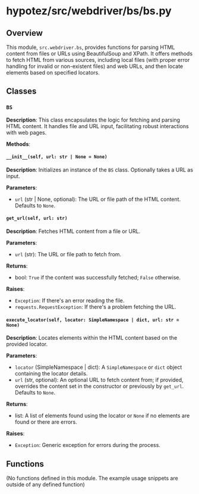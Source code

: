 # hypotez/src/webdriver/bs/bs.py

## Overview

This module, `src.webdriver.bs`, provides functions for parsing HTML content from files or URLs using BeautifulSoup and XPath. It offers methods to fetch HTML from various sources, including local files (with proper error handling for invalid or non-existent files) and web URLs, and then locate elements based on specified locators.

## Classes

### `BS`

**Description**: This class encapsulates the logic for fetching and parsing HTML content. It handles file and URL input, facilitating robust interactions with web pages.

**Methods**:

#### `__init__(self, url: str | None = None)`

**Description**: Initializes an instance of the `BS` class.  Optionally takes a URL as input.


**Parameters**:
- `url` (str | None, optional): The URL or file path of the HTML content. Defaults to `None`.


#### `get_url(self, url: str)`

**Description**: Fetches HTML content from a file or URL.


**Parameters**:
- `url` (str): The URL or file path to fetch from.


**Returns**:
- bool: `True` if the content was successfully fetched; `False` otherwise.


**Raises**:
- `Exception`: If there's an error reading the file.
- `requests.RequestException`: If there's a problem fetching the URL.



#### `execute_locator(self, locator: SimpleNamespace | dict, url: str = None)`

**Description**: Locates elements within the HTML content based on the provided locator.


**Parameters**:
- `locator` (SimpleNamespace | dict): A `SimpleNamespace` or `dict` object containing the locator details.
- `url` (str, optional): An optional URL to fetch content from; if provided, overrides the content set in the constructor or previously by `get_url`. Defaults to `None`.


**Returns**:
- list: A list of elements found using the locator or `None` if no elements are found or there are errors.


**Raises**:
- `Exception`: Generic exception for errors during the process.


## Functions

(No functions defined in this module. The example usage snippets are outside of any defined function)


```